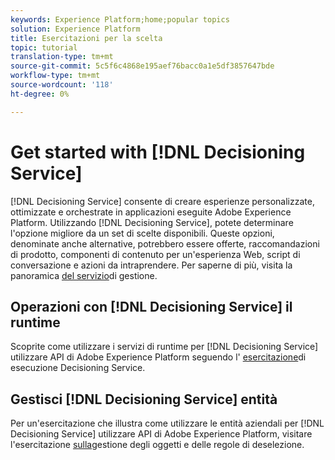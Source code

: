 ```yaml
---
keywords: Experience Platform;home;popular topics
solution: Experience Platform
title: Esercitazioni per la scelta
topic: tutorial
translation-type: tm+mt
source-git-commit: 5c5f6c4868e195aef76bacc0a1e5df3857647bde
workflow-type: tm+mt
source-wordcount: '118'
ht-degree: 0%

---
```



# Get started with [!DNL Decisioning Service]

[!DNL Decisioning Service] consente di creare esperienze personalizzate, ottimizzate e orchestrate in applicazioni eseguite  Adobe Experience Platform. Utilizzando [!DNL Decisioning Service], potete determinare l&#39;opzione migliore da un set di scelte disponibili. Queste opzioni, denominate anche alternative, potrebbero essere offerte, raccomandazioni di prodotto, componenti di contenuto per un&#39;esperienza Web, script di conversazione e azioni da intraprendere. Per saperne di più, visita la panoramica [del servizio](../decisioning-service/home.md)di gestione.

## Operazioni con [!DNL Decisioning Service] il runtime

Scoprite come utilizzare i servizi di runtime per [!DNL Decisioning Service] utilizzare  API di Adobe Experience Platform seguendo l&#39; [esercitazione](../decisioning-service/tutorials/runtime.md)di esecuzione Decisioning Service.

## Gestisci [!DNL Decisioning Service] entità

Per un&#39;esercitazione che illustra come utilizzare le entità aziendali per [!DNL Decisioning Service] utilizzare  API di Adobe Experience Platform, visitare l&#39;esercitazione [sulla](../decisioning-service/tutorials/entities.md)gestione degli oggetti e delle regole di deselezione.